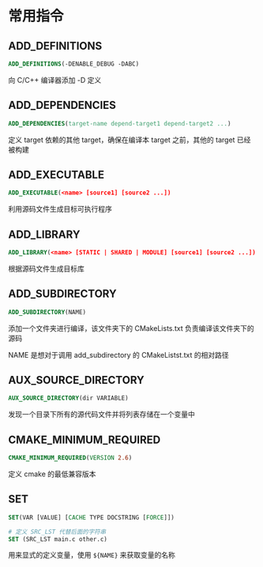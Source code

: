 # 常用指令

## ADD_DEFINITIONS

```cmake
ADD_DEFINITIONS(-DENABLE_DEBUG -DABC)
```

向 C/C++ 编译器添加 -D 定义

## ADD_DEPENDENCIES

```cmake
ADD_DEPENDENCIES(target-name depend-target1 depend-target2 ...)
```

定义 target 依赖的其他 target，确保在编译本 target 之前，其他的 target 已经被构建

## ADD_EXECUTABLE

```cmake
ADD_EXECUTABLE(<name> [source1] [source2 ...])
```

利用源码文件生成目标可执行程序

## ADD_LIBRARY

```cmake
ADD_LIBRARY(<name> [STATIC | SHARED | MODULE] [source1] [source2 ...])
```

根据源码文件生成目标库

## ADD_SUBDIRECTORY

```cmake
ADD_SUBDIRECTORY(NAME)
```

添加一个文件夹进行编译，该文件夹下的 CMakeLists.txt 负责编译该文件夹下的源码

NAME 是想对于调用 add_subdirectory 的 CMakeListst.txt 的相对路径

## AUX_SOURCE_DIRECTORY

```cmake
AUX_SOURCE_DIRECTORY(dir VARIABLE)
```

发现一个目录下所有的源代码文件并将列表存储在一个变量中

## CMAKE_MINIMUM_REQUIRED

```cmake
CMAKE_MINIMUM_REQUIRED(VERSION 2.6)
```

定义 cmake 的最低兼容版本

## SET

```cmake
SET(VAR [VALUE] [CACHE TYPE DOCSTRING [FORCE]])

# 定义 SRC_LST 代替后面的字符串
SET (SRC_LST main.c other.c)
```

用来显式的定义变量，使用 `${NAME}` 来获取变量的名称